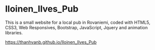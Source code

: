 # Iloinen_Ilves_Pub 
This is a small website for a local pub in Rovaniemi, coded with HTML5, CSS3, Web Responsives, Bootstrap, JavaScript, Jquery and animation libraries.

https://thanhvanb.github.io/Iloinen_Ilves_Pub
